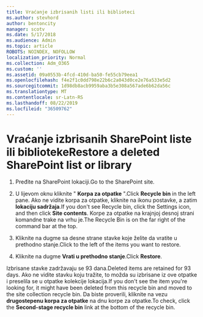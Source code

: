 ```yaml
---
title: Vraćanje izbrisanih listi ili biblioteci
ms.author: stevhord
author: bentoncity
manager: scotv
ms.date: 5/17/2018
ms.audience: Admin
ms.topic: article
ROBOTS: NOINDEX, NOFOLLOW
localization_priority: Normal
ms.collection: Adm_O365
ms.custom: ''
ms.assetid: 09a0553b-4fcd-410d-ba50-fe55cb79eea1
ms.openlocfilehash: f4e2f1c0dd798e22b6c2a043d0ce2e76a533e5d2
ms.sourcegitcommit: 1d98db8acb9959aba3b5e308a567ade6b62da56c
ms.translationtype: MT
ms.contentlocale: sr-Latn-RS
ms.lasthandoff: 08/22/2019
ms.locfileid: "36509762"
---
```

# <a name="restore-a-deleted-sharepoint-list-or-library"></a><span data-ttu-id="2cb27-102">Vraćanje izbrisanih SharePoint liste ili biblioteke</span><span class="sxs-lookup"><span data-stu-id="2cb27-102">Restore a deleted SharePoint list or library</span></span>

1. <span data-ttu-id="2cb27-103">Pređite na SharePoint lokaciji.</span><span class="sxs-lookup"><span data-stu-id="2cb27-103">Go to the SharePoint site.</span></span>
    
2. <span data-ttu-id="2cb27-104">U lijevom oknu kliknite " **Korpa za otpatke** ".</span><span class="sxs-lookup"><span data-stu-id="2cb27-104">Click **Recycle bin** in the left pane.</span></span> <span data-ttu-id="2cb27-105">Ako ne vidite korpa za otpatke, kliknite na ikonu postavke, a zatim **lokaciju sadržaja**.</span><span class="sxs-lookup"><span data-stu-id="2cb27-105">If you don't see Recycle bin, click the Settings icon, and then click **Site contents**.</span></span> <span data-ttu-id="2cb27-106">Korpe za otpatke na krajnjoj desnoj strani komandne trake na vrhu je.</span><span class="sxs-lookup"><span data-stu-id="2cb27-106">The Recycle Bin is on the far right of the command bar at the top.</span></span>
    
3. <span data-ttu-id="2cb27-107">Kliknite na dugme sa desne strane stavke koje želite da vratite u prethodno stanje.</span><span class="sxs-lookup"><span data-stu-id="2cb27-107">Click to the left of the items you want to restore.</span></span>
    
4. <span data-ttu-id="2cb27-108">Kliknite na dugme **Vrati u prethodno stanje**.</span><span class="sxs-lookup"><span data-stu-id="2cb27-108">Click **Restore**.</span></span>
    
<span data-ttu-id="2cb27-109">Izbrisane stavke zadržavaju se 93 dana.</span><span class="sxs-lookup"><span data-stu-id="2cb27-109">Deleted items are retained for 93 days.</span></span> <span data-ttu-id="2cb27-110">Ako ne vidite stavku koju tražite, to možda su izbrisane iz ove otpatke i preselila se u otpatke kolekcije lokacija.</span><span class="sxs-lookup"><span data-stu-id="2cb27-110">If you don't see the item you're looking for, it might have been deleted from this recycle bin and moved to the site collection recycle bin.</span></span> <span data-ttu-id="2cb27-111">Da biste proverili, kliknite na vezu **drugostepenu korpa za otpatke** na dnu korpe za otpatke.</span><span class="sxs-lookup"><span data-stu-id="2cb27-111">To check, click the **Second-stage recycle bin** link at the bottom of the recycle bin.</span></span> 
  

